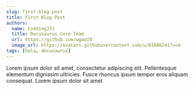 ```yaml
---
slug: first-blog-post
title: First Blog Post
authors:
  name: CoddingJJJ
  title: Docusaurus Core Team
  url: https://github.com/wgao19
  image_url: https://avatars.githubusercontent.com/u/81680241?v=4
tags: [hola, docusaurus]
---
```


Lorem ipsum dolor sit amet, consectetur adipiscing elit. Pellentesque elementum dignissim ultricies. Fusce rhoncus ipsum tempor eros aliquam consequat. Lorem ipsum dolor sit amet
